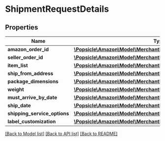 # ShipmentRequestDetails

## Properties
Name | Type | Description | Notes
------------ | ------------- | ------------- | -------------
**amazon_order_id** | [**\Popsicle\Amazon\Model\MerchantFulfillment\AmazonOrderId**](AmazonOrderId.md) |  | 
**seller_order_id** | [**\Popsicle\Amazon\Model\MerchantFulfillment\SellerOrderId**](SellerOrderId.md) |  | [optional] 
**item_list** | [**\Popsicle\Amazon\Model\MerchantFulfillment\ItemList**](ItemList.md) |  | 
**ship_from_address** | [**\Popsicle\Amazon\Model\MerchantFulfillment\Address**](Address.md) |  | 
**package_dimensions** | [**\Popsicle\Amazon\Model\MerchantFulfillment\PackageDimensions**](PackageDimensions.md) |  | 
**weight** | [**\Popsicle\Amazon\Model\MerchantFulfillment\Weight**](Weight.md) |  | 
**must_arrive_by_date** | [**\Popsicle\Amazon\Model\MerchantFulfillment\Timestamp**](Timestamp.md) |  | [optional] 
**ship_date** | [**\Popsicle\Amazon\Model\MerchantFulfillment\Timestamp**](Timestamp.md) |  | [optional] 
**shipping_service_options** | [**\Popsicle\Amazon\Model\MerchantFulfillment\ShippingServiceOptions**](ShippingServiceOptions.md) |  | 
**label_customization** | [**\Popsicle\Amazon\Model\MerchantFulfillment\LabelCustomization**](LabelCustomization.md) |  | [optional] 

[[Back to Model list]](../../README.md#documentation-for-models) [[Back to API list]](../../README.md#documentation-for-api-endpoints) [[Back to README]](../../README.md)

